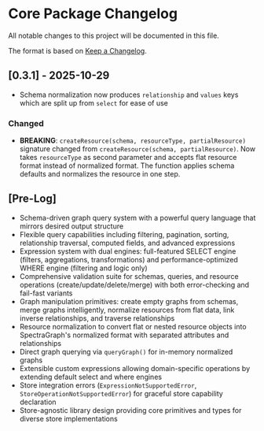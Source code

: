 # Core Package Changelog

All notable changes to this project will be documented in this file.

The format is based on [Keep a Changelog](https://keepachangelog.com/en/1.0.0/).

## [0.3.1] - 2025-10-29

- Schema normalization now produces `relationship` and `values` keys which are split up from `select` for ease of use

### Changed

- **BREAKING**: `createResource(schema, resourceType, partialResource)` signature changed from `createResource(schema, partialResource)`. Now takes `resourceType` as second parameter and accepts flat resource format instead of normalized format. The function applies schema defaults and normalizes the resource in one step.

## [Pre-Log]

- Schema-driven graph query system with a powerful query language that mirrors desired output structure
- Flexible query capabilities including filtering, pagination, sorting, relationship traversal, computed fields, and advanced expressions
- Expression system with dual engines: full-featured SELECT engine (filters, aggregations, transformations) and performance-optimized WHERE engine (filtering and logic only)
- Comprehensive validation suite for schemas, queries, and resource operations (create/update/delete/merge) with both error-checking and fail-fast variants
- Graph manipulation primitives: create empty graphs from schemas, merge graphs intelligently, normalize resources from flat data, link inverse relationships, and traverse relationships
- Resource normalization to convert flat or nested resource objects into SpectraGraph's normalized format with separated attributes and relationships
- Direct graph querying via `queryGraph()` for in-memory normalized graphs
- Extensible custom expressions allowing domain-specific operations by extending default select and where engines
- Store integration errors (`ExpressionNotSupportedError`, `StoreOperationNotSupportedError`) for graceful store capability declaration
- Store-agnostic library design providing core primitives and types for diverse store implementations
